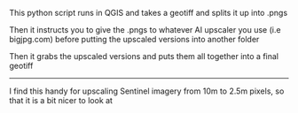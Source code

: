 This python script runs in QGIS and takes a geotiff and splits it up into .pngs

Then it instructs you to give the .pngs to whatever AI upscaler you use (i.e bigjpg.com) before putting the upscaled versions into another folder

Then it grabs the upscaled versions and puts them all together into a final geotiff

___________________________


I find this handy for upscaling Sentinel imagery from 10m to 2.5m pixels, so that it is a bit nicer to look at
